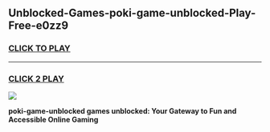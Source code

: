 
## Unblocked-Games-poki-game-unblocked-Play-Free-e0zz9
<h3>
<a href="https://premium76.site?title=poki-game-unblocked&ref=09A">CLICK TO PLAY</a></h3>
<hr>

<h3>
<a href="https://premium76.site?title=poki-game-unblocked&ref=09A">CLICK 2 PLAY</a>
  
</h3>

<a href="https://premium76.site?title=poki-game-unblocked&ref=09A"><img src="https://clearcache.store/games.png"></a>


**poki-game-unblocked games unblocked: Your Gateway to Fun and Accessible Online Gaming**
